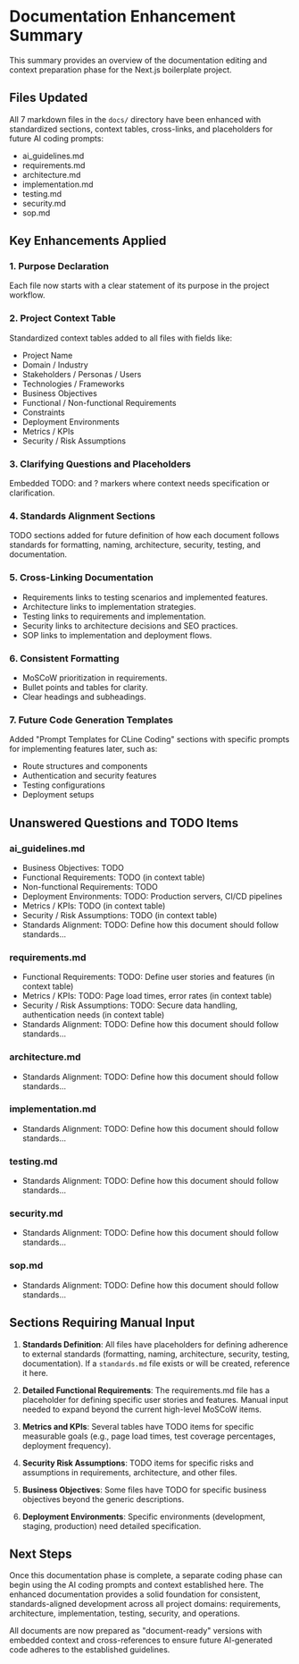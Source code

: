 # Documentation Enhancement Summary

This summary provides an overview of the documentation editing and context preparation phase for the Next.js boilerplate project.

## Files Updated

All 7 markdown files in the `docs/` directory have been enhanced with standardized sections, context tables, cross-links, and placeholders for future AI coding prompts:

- ai_guidelines.md
- requirements.md
- architecture.md
- implementation.md
- testing.md
- security.md
- sop.md

## Key Enhancements Applied

### 1. Purpose Declaration
Each file now starts with a clear statement of its purpose in the project workflow.

### 2. Project Context Table
Standardized context tables added to all files with fields like:
- Project Name
- Domain / Industry
- Stakeholders / Personas / Users
- Technologies / Frameworks
- Business Objectives
- Functional / Non-functional Requirements
- Constraints
- Deployment Environments
- Metrics / KPIs
- Security / Risk Assumptions

### 3. Clarifying Questions and Placeholders
Embedded TODO: and ? markers where context needs specification or clarification.

### 4. Standards Alignment Sections
TODO sections added for future definition of how each document follows standards for formatting, naming, architecture, security, testing, and documentation.

### 5. Cross-Linking Documentation
- Requirements links to testing scenarios and implemented features.
- Architecture links to implementation strategies.
- Testing links to requirements and implementation.
- Security links to architecture decisions and SEO practices.
- SOP links to implementation and deployment flows.

### 6. Consistent Formatting
- MoSCoW prioritization in requirements.
- Bullet points and tables for clarity.
- Clear headings and subheadings.

### 7. Future Code Generation Templates
Added "Prompt Templates for CLine Coding" sections with specific prompts for implementing features later, such as:
- Route structures and components
- Authentication and security features
- Testing configurations
- Deployment setups

## Unanswered Questions and TODO Items

### ai_guidelines.md
- Business Objectives: TODO
- Functional Requirements: TODO (in context table)
- Non-functional Requirements: TODO
- Deployment Environments: TODO: Production servers, CI/CD pipelines
- Metrics / KPIs: TODO (in context table)
- Security / Risk Assumptions: TODO (in context table)
- Standards Alignment: TODO: Define how this document should follow standards...

### requirements.md
- Functional Requirements: TODO: Define user stories and features (in context table)
- Metrics / KPIs: TODO: Page load times, error rates (in context table)
- Security / Risk Assumptions: TODO: Secure data handling, authentication needs (in context table)
- Standards Alignment: TODO: Define how this document should follow standards...

### architecture.md
- Standards Alignment: TODO: Define how this document should follow standards...

### implementation.md
- Standards Alignment: TODO: Define how this document should follow standards...

### testing.md
- Standards Alignment: TODO: Define how this document should follow standards...

### security.md
- Standards Alignment: TODO: Define how this document should follow standards...

### sop.md
- Standards Alignment: TODO: Define how this document should follow standards...

## Sections Requiring Manual Input

1. **Standards Definition**: All files have placeholders for defining adherence to external standards (formatting, naming, architecture, security, testing, documentation). If a `standards.md` file exists or will be created, reference it here.

2. **Detailed Functional Requirements**: The requirements.md file has a placeholder for defining specific user stories and features. Manual input needed to expand beyond the current high-level MoSCoW items.

3. **Metrics and KPIs**: Several tables have TODO items for specific measurable goals (e.g., page load times, test coverage percentages, deployment frequency).

4. **Security Risk Assumptions**: TODO items for specific risks and assumptions in requirements, architecture, and other files.

5. **Business Objectives**: Some files have TODO for specific business objectives beyond the generic descriptions.

6. **Deployment Environments**: Specific environments (development, staging, production) need detailed specification.

## Next Steps

Once this documentation phase is complete, a separate coding phase can begin using the AI coding prompts and context established here. The enhanced documentation provides a solid foundation for consistent, standards-aligned development across all project domains: requirements, architecture, implementation, testing, security, and operations.

All documents are now prepared as "document-ready" versions with embedded context and cross-references to ensure future AI-generated code adheres to the established guidelines.
</content>
